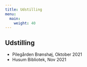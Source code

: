 ```yaml
---
title: Udstilling
menu:
  main:
    weight: 40
---
```


## Udstilling

- Pilegården Brønshøj, Oktober 2021
- Husum Bibliotek, Nov 2021
